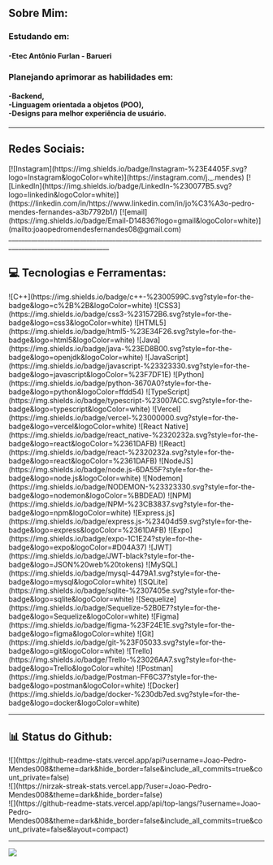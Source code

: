 <h2>Sobre Mim:</h2>
  <h3>Estudando em:</h3>
<h4>
  -Etec Antônio Furlan - Barueri<br>
</h4>
<h3>
  Planejando aprimorar as habilidades em:
</h3>
  <h4>
    -Backend,
    <br>-Linguagem orientada a objetos (POO),
    <br>-Designs para melhor experiência de usuário.
  </h4>

_____________________________________________________________________________________________________________

<h2>Redes Sociais:</h2>
[![Instagram](https://img.shields.io/badge/Instagram-%23E4405F.svg?logo=Instagram&logoColor=white)](https://instagram.com/j._.mendes) [![LinkedIn](https://img.shields.io/badge/LinkedIn-%230077B5.svg?logo=linkedin&logoColor=white)](https://linkedin.com/in/https://www.linkedin.com/in/jo%C3%A3o-pedro-mendes-fernandes-a3b7792b1/) [![email](https://img.shields.io/badge/Email-D14836?logo=gmail&logoColor=white)](mailto:joaopedromendesfernandes08@gmail.com) 
_____________________________________________________________________________________________________________

<h2> 💻 Tecnologias e Ferramentas: </h2>
![C++](https://img.shields.io/badge/c++-%2300599C.svg?style=for-the-badge&logo=c%2B%2B&logoColor=white) ![CSS3](https://img.shields.io/badge/css3-%231572B6.svg?style=for-the-badge&logo=css3&logoColor=white) ![HTML5](https://img.shields.io/badge/html5-%23E34F26.svg?style=for-the-badge&logo=html5&logoColor=white) ![Java](https://img.shields.io/badge/java-%23ED8B00.svg?style=for-the-badge&logo=openjdk&logoColor=white) ![JavaScript](https://img.shields.io/badge/javascript-%23323330.svg?style=for-the-badge&logo=javascript&logoColor=%23F7DF1E) ![Python](https://img.shields.io/badge/python-3670A0?style=for-the-badge&logo=python&logoColor=ffdd54) ![TypeScript](https://img.shields.io/badge/typescript-%23007ACC.svg?style=for-the-badge&logo=typescript&logoColor=white) ![Vercel](https://img.shields.io/badge/vercel-%23000000.svg?style=for-the-badge&logo=vercel&logoColor=white) ![React Native](https://img.shields.io/badge/react_native-%2320232a.svg?style=for-the-badge&logo=react&logoColor=%2361DAFB) ![React](https://img.shields.io/badge/react-%2320232a.svg?style=for-the-badge&logo=react&logoColor=%2361DAFB) ![NodeJS](https://img.shields.io/badge/node.js-6DA55F?style=for-the-badge&logo=node.js&logoColor=white) ![Nodemon](https://img.shields.io/badge/NODEMON-%23323330.svg?style=for-the-badge&logo=nodemon&logoColor=%BBDEAD) ![NPM](https://img.shields.io/badge/NPM-%23CB3837.svg?style=for-the-badge&logo=npm&logoColor=white) ![Express.js](https://img.shields.io/badge/express.js-%23404d59.svg?style=for-the-badge&logo=express&logoColor=%2361DAFB) ![Expo](https://img.shields.io/badge/expo-1C1E24?style=for-the-badge&logo=expo&logoColor=#D04A37) ![JWT](https://img.shields.io/badge/JWT-black?style=for-the-badge&logo=JSON%20web%20tokens) ![MySQL](https://img.shields.io/badge/mysql-4479A1.svg?style=for-the-badge&logo=mysql&logoColor=white) ![SQLite](https://img.shields.io/badge/sqlite-%2307405e.svg?style=for-the-badge&logo=sqlite&logoColor=white) ![Sequelize](https://img.shields.io/badge/Sequelize-52B0E7?style=for-the-badge&logo=Sequelize&logoColor=white) ![Figma](https://img.shields.io/badge/figma-%23F24E1E.svg?style=for-the-badge&logo=figma&logoColor=white) ![Git](https://img.shields.io/badge/git-%23F05033.svg?style=for-the-badge&logo=git&logoColor=white) ![Trello](https://img.shields.io/badge/Trello-%23026AA7.svg?style=for-the-badge&logo=Trello&logoColor=white) ![Postman](https://img.shields.io/badge/Postman-FF6C37?style=for-the-badge&logo=postman&logoColor=white) ![Docker](https://img.shields.io/badge/docker-%230db7ed.svg?style=for-the-badge&logo=docker&logoColor=white)

__________________________________________________________________________________________________________

<h2> <b>📊 Status do Github: </b></h2>
![](https://github-readme-stats.vercel.app/api?username=Joao-Pedro-Mendes008&theme=dark&hide_border=false&include_all_commits=true&count_private=false)<br/>
![](https://nirzak-streak-stats.vercel.app/?user=Joao-Pedro-Mendes008&theme=dark&hide_border=false)<br/>
![](https://github-readme-stats.vercel.app/api/top-langs/?username=Joao-Pedro-Mendes008&theme=dark&hide_border=false&include_all_commits=true&count_private=false&layout=compact)

---
[![](https://visitcount.itsvg.in/api?id=Joao-Pedro-Mendes008&icon=0&color=0)](https://visitcount.itsvg.in)

<!-- Proudly created with GPRM ( https://gprm.itsvg.in ) -->
